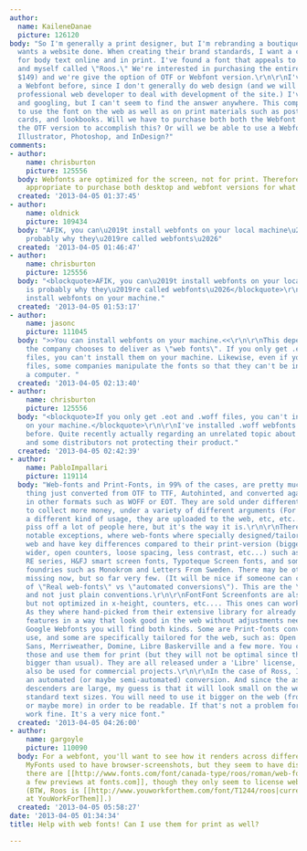 ```yaml
---
author:
  name: KaileneDanae
  picture: 126120
body: "So I'm generally a print designer, but I'm rebranding a boutique that also
  wants a website done. When creating their brand standards, I want a consistent font
  for body text online and in print. I've found a font that appeals to both the client
  and myself called \"Roos.\" We're interested in purchasing the entire family (for
  $149) and we're give the option of OTF or Webfont version.\r\n\r\nI've never implemented
  a Webfont before, since I don't generally do web design (and we will be using a
  professional web developer to deal with development of the site.) I've been googling
  and googling, but I can't seem to find the answer anywhere. This company will need
  to use the font on the web as well as on print materials such as postcards, business
  cards, and lookbooks. Will we have to purchase both both the Webfont version and
  the OTF version to accomplish this? Or will we be able to use a Webfont file in
  Illustrator, Photoshop, and InDesign?"
comments:
- author:
    name: chrisburton
    picture: 125556
  body: Webfonts are optimized for the screen, not for print. Therefore it would be
    appropriate to purchase both desktop and webfont versions for what you're doing.
  created: '2013-04-05 01:37:45'
- author:
    name: oldnick
    picture: 109434
  body: "AFIK, you can\u2019t install webfonts on your local machine\u2026which is
    probably why they\u2019re called webfonts\u2026"
  created: '2013-04-05 01:46:47'
- author:
    name: chrisburton
    picture: 125556
  body: "<blockquote>AFIK, you can\u2019t install webfonts on your local machine\u2026which
    is probably why they\u2019re called webfonts\u2026</blockquote>\r\n\r\nYou can
    install webfonts on your machine."
  created: '2013-04-05 01:53:17'
- author:
    name: jasonc
    picture: 111045
  body: ">>You can install webfonts on your machine.<<\r\n\r\nThis depends on what
    the company chooses to deliver as \"web fonts\". If you only get .eot and .woff
    files, you can't install them on your machine. Likewise, even if you get .ttf
    files, some companies manipulate the fonts so that they can't be installed on
    a computer. "
  created: '2013-04-05 02:13:40'
- author:
    name: chrisburton
    picture: 125556
  body: "<blockquote>If you only get .eot and .woff files, you can't install them
    on your machine.</blockquote>\r\n\r\nI've installed .woff webfonts on my machine
    before. Quite recently actually regarding an unrelated topic about webfont pirating
    and some distributors not protecting their product."
  created: '2013-04-05 02:42:39'
- author:
    name: PabloImpallari
    picture: 119114
  body: "Web-fonts and Print-Fonts, in 99% of the cases, are pretty much the same
    thing just converted from OTF to TTF, Autohinted, and converted again and packed
    in other formats such as WOFF or EOT. They are sold under different licenses simply
    to collect more money, under a variety of different arguments (For example: it's
    a different kind of usage, they are uploaded to the web, etc, etc...). This will
    piss off a lot of people here, but it's the way it is.\r\n\r\nThere are a few
    notable exceptions, where web-fonts where specially designed/tailored for the
    web and have key differences compared to their print-version (bigger x-height,
    wider, open counters, loose spacing, less contrast, etc...) such as the Webtype
    RE series, H&FJ smart screen fonts, Typoteque Screen fonts, and some other smaller
    foundries such as Monokrom and Letters From Sweden. There may be others that I'm
    missing now, but so far very few. (It will be nice if someone can compile a list
    of \"Real web-fonts\" vs \"automated conversions\"). This are the \"Real webfonts\",
    and not just plain conventions.\r\n\r\nFontFont Screenfonts are also hand-hinted,
    but not optimized in x-height, counters, etc.... This ones can work well also.
    As they where hand-picked from their extensive library for already having such
    features in a way that look good in the web without adjustments needed.\r\n\r\nAt
    Google Webfonts you will find both kinds. Some are Print-fonts converted for web
    use, and some are specifically tailored for the web, such as: Open Sans, Source
    Sans, Merriweather, Domine, Libre Baskerville and a few more. You can also download
    those and use them for print (but they will not be optimal since they will look
    bigger than usual). They are all released under a 'Libre' license, so they can
    also be used for commercial projects.\r\n\r\nIn the case of Ross, I guess it's
    an automated (or maybe semi-automated) conversion. And since the ascenders and
    descenders are large, my guess is that it will look small on the web if used at
    standard text sizes. You will need to use it bigger on the web (from 18 to 22px
    or maybe more) in order to be readable. If that's not a problem for you, it will
    work fine. It's a very nice font."
  created: '2013-04-05 04:26:00'
- author:
    name: gargoyle
    picture: 110090
  body: For a webfont, you'll want to see how it renders across different browsers/platforms/sizes.
    MyFonts used to have browser-screenshots, but they seem to have disappeared...
    there are [[http://www.fonts.com/font/canada-type/roos/roman/web-font#browser-preview|
    a few previews at fonts.com]], though they only seem to license webfonts by subscription.
    (BTW, Roos is [[http://www.youworkforthem.com/font/T1244/roos|currently on sale
    at YouWorkForThem]].)
  created: '2013-04-05 05:58:27'
date: '2013-04-05 01:34:34'
title: Help with web fonts! Can I use them for print as well?

---
```

